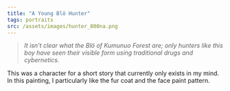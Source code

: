 ```yaml
---
title: "A Young Blö Hunter"
tags: portraits
src: /assets/images/hunter_800na.png
---
```

> *It isn't clear what the Blö of Kumunuo Forest are; only hunters like this boy have seen their visible form using traditional drugs and cybernetics.*

This was a character for a short story that currently only exists in my mind. In this painting, I particularly like the fur coat and the face paint pattern.